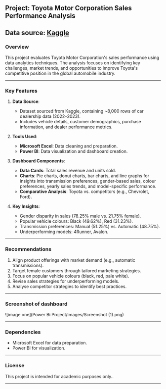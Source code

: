 
## Project: Toyota Motor Corporation Sales Performance Analysis  
 
Data source: [Kaggle](https://www.kaggle.com)
---

### Overview  
This project evaluates Toyota Motor Corporation's sales performance using data analytics techniques. The analysis focuses on identifying key challenges, market trends, and opportunities to improve Toyota's competitive position in the global automobile industry.

---

### Key Features  
1. **Data Source**:  
   - Dataset sourced from Kaggle, containing ~8,000 rows of car dealership data (2022–2023).  
   - Includes vehicle details, customer demographics, purchase information, and dealer performance metrics.  

2. **Tools Used**:  
   - **Microsoft Excel**: Data cleaning and preparation.  
   - **Power BI**: Data visualization and dashboard creation.  

3. **Dashboard Components**:  
   - **Data Cards**: Total sales revenue and units sold.  
   - **Charts**: Pie charts, donut charts, bar charts, and line graphs for insights into transmission preferences, gender-based sales, colour preferences, yearly sales trends, and model-specific performance.  
   - **Comparative Analysis**: Toyota vs. competitors (e.g., Chevrolet, Ford).  

4. **Key Insights**:  
   - Gender disparity in sales (78.25% male vs. 21.75% female).  
   - Popular vehicle colours: Black (49.62%), Red (31.23%).  
   - Transmission preferences: Manual (51.25%) vs. Automatic (48.75%).  
   - Underperforming models: 4Runner, Avalon.  

---

### Recommendations  
1. Align product offerings with market demand (e.g., automatic transmissions).  
2. Target female customers through tailored marketing strategies.  
3. Focus on popular vehicle colours (black, red, pale white).  
4. Revise sales strategies for underperforming models.  
5. Analyse competitor strategies to identify best practices.  

---

### Screenshot of dashboard 
  
![image one](Power Bi Project/images/Screenshot (1).png)

---

### Dependencies  
- Microsoft Excel for data preparation.  
- Power BI for visualization.  

---

### License  
This project is intended for academic purposes only..  

--- 




